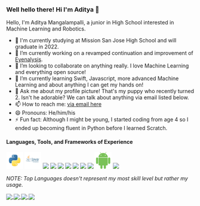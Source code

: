 ### Well hello there! Hi I'm Aditya 👋

<!--
**Alpheron/Alpheron** is a ✨ _special_ ✨ repository because its `README.md` (this file) appears on your GitHub profile.

Here are some ideas to get you started:

- 🔭 I’m currently working on a revamped continuation and improvmenent of (Eyenalysis)[https://github.com/Alpheron/Eyenalysis]
- 🌱 I’m currently learning ...
- 👯 I’m looking to collaborate on ...
- 💬 Ask me about ...
- 📫 How to reach me: ...
- 😄 Pronouns: ...
- ⚡ Fun fact: ...
-->

Hello, I'm Aditya Mangalampalli, a junior in High School interested in Machine Learning and Robotics.

- 📖 I'm currently studying at Mission San Jose High School and will graduate in 2022.
- 🔭 I’m currently working on a revamped continuation and improvement of [Eyenalysis](https://github.com/Alpheron/Eyenalysis).
- 👯 I’m looking to collaborate on anything really. I love Machine Learning and everything open source!
- 🌱 I’m currently learning Swift, Javascript, more advanced Machine Learning and about anything I can get my hands on!
- 💬 Ask me about my profile picture! That's my puppy who recently turned 2. Isn't he adorable? We can talk about anything via email listed below.
- 📫 How to reach me: [via email here](mailto:aditya.mangalampalli@gmail.com)
- 😄 Pronouns: He/him/his
- ⚡ Fun fact: Although I might be young, I started coding from age 4 so I ended up becoming fluent in Python before I learned Scratch.

#### Languages, Tools, and Frameworks of Experience
<code><img height="45" src="https://raw.githubusercontent.com/github/explore/80688e429a7d4ef2fca1e82350fe8e3517d3494d/topics/python/python.png"></code>
<code><img height="45" src="https://raw.githubusercontent.com/github/explore/80688e429a7d4ef2fca1e82350fe8e3517d3494d/topics/java/java.png"></code>
<code><img height="45" src="https://raw.githubusercontent.com/isocpp/logos/master/cpp_logo.png"></code>
<code><img height="45" src="https://raw.githubusercontent.com/gilbarbara/logos/master/logos/opencv.svg"></code>
<code><img height="45" src="https://raw.githubusercontent.com/valohai/ml-logos/master/numpy-logo.svg"></code>
<code><img height="45" src="https://i.redd.it/c6h7rok9c2v31.jpg"></code>
<code><img height="45" src="https://raw.githubusercontent.com/valohai/ml-logos/master/scipy.svg"></code>
<code><img height="45" src="https://raw.githubusercontent.com/valohai/ml-logos/master/keras.svg"></code>
<code><img height="45" src="https://raw.githubusercontent.com/valohai/ml-logos/master/tensorflow-tf.svg"></code>
<code><img height="45" src="https://raw.githubusercontent.com/github/explore/80688e429a7d4ef2fca1e82350fe8e3517d3494d/topics/android/android.png"></code>
<code><img height="45" src="https://1000logos.net/wp-content/uploads/2017/02/iOS-Logo-2013.jpg"></code>

<i>NOTE: Top Languages doesn't represent my most skill level but rather my usage.</i>

<a href="https://github.com/anuraghazra/github-readme-stats">
  <img align="center" src="https://github-readme-stats.vercel.app/api/top-langs/?username=Alpheron&theme=radical&hide=Dockerfile,Ruby" />
</a>
<a href="https://github.com/anuraghazra/github-readme-stats">
  <img align="center" src="https://github-readme-stats.vercel.app/api?username=Alpheron&show_icons=true&theme=radical" />
</a>
<a href="https://github.com/Alpheron/UltimateGoalCV">
  <img align="center" src="https://github-readme-stats.vercel.app/api/pin/?username=Alpheron&repo=UltimateGoalCV&theme=radical" />
</a>
<a href="https://github.com/Alpheron/Eyenalysis">
  <img align="center" src="https://github-readme-stats.vercel.app/api/pin/?username=Alpheron&repo=Eyenalysis&theme=radical" />
</a>
